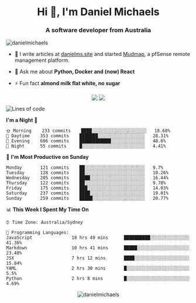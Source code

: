 <h1 align="center">Hi 👋, I'm Daniel Michaels</h1>
<h3 align="center">A software developer from Australia</h3>
<p align="left"> <img src="https://komarev.com/ghpvc/?username=danielmichaels" alt="danielmichaels" /> </p>

- 📝 I write articles at [danielms.site](https://danielms.site) and started [Mudmap](https://mudmap.io?ref=danielmichaels), a pfSense remote management platform.

- 💬 Ask me about **Python, Docker and (now) React**

- ⚡ Fun fact **almond milk flat white, no sugar**

<p align="center">
<a href="https://twitter.com/dansult" target="_blank"><img align="center" src="https://img.shields.io/badge/twitter-%231DA1F2.svg?&style=for-the-badge&logo=twitter&logoColor=white"></a>
<a href="https://linkedin.com/in/daniel-michaels" target="_blank"><img align="center" src="https://img.shields.io/badge/linkedin-%230077B5.svg?&style=for-the-badge&logo=linkedin&logoColor=white"></a>
</p>

<!--START_SECTION:waka-->
![Lines of code](https://img.shields.io/badge/From%20Hello%20World%20I%27ve%20Written-414630%20lines%20of%20code-blue)

**I'm a Night 🦉** 

```text
🌞 Morning    233 commits    ████░░░░░░░░░░░░░░░░░░░░░   18.68% 
🌆 Daytime    353 commits    ███████░░░░░░░░░░░░░░░░░░   28.31% 
🌃 Evening    606 commits    ████████████░░░░░░░░░░░░░   48.6% 
🌙 Night      55 commits     █░░░░░░░░░░░░░░░░░░░░░░░░   4.41%

```
📅 **I'm Most Productive on Sunday** 

```text
Monday       121 commits    ██░░░░░░░░░░░░░░░░░░░░░░░   9.7% 
Tuesday      128 commits    ██░░░░░░░░░░░░░░░░░░░░░░░   10.26% 
Wednesday    205 commits    ████░░░░░░░░░░░░░░░░░░░░░   16.44% 
Thursday     122 commits    ██░░░░░░░░░░░░░░░░░░░░░░░   9.78% 
Friday       175 commits    ███░░░░░░░░░░░░░░░░░░░░░░   14.03% 
Saturday     237 commits    ████░░░░░░░░░░░░░░░░░░░░░   19.01% 
Sunday       259 commits    █████░░░░░░░░░░░░░░░░░░░░   20.77%

```


📊 **This Week I Spent My Time On** 

```text
⌚︎ Time Zone: Australia/Sydney

💬 Programming Languages: 
JavaScript               18 hrs 49 mins      ██████████░░░░░░░░░░░░░░░   41.36% 
Markdown                 10 hrs 41 mins      █████░░░░░░░░░░░░░░░░░░░░   23.48% 
JSX                      7 hrs 12 mins       ████░░░░░░░░░░░░░░░░░░░░░   15.84% 
YAML                     2 hrs 30 mins       █░░░░░░░░░░░░░░░░░░░░░░░░   5.5% 
Python                   2 hrs 8 mins        █░░░░░░░░░░░░░░░░░░░░░░░░   4.69%

```


<!--END_SECTION:waka-->

<p align="center"> <img src="https://github-readme-stats.vercel.app/api?username=danielmichaels&show_icons=true" alt="danielmichaels" /> </p>

